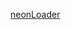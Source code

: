 

[neonLoader](https://user-images.githubusercontent.com/52601835/216234271-1e017ff5-3f07-4709-9333-0978d1162aa2.png)
